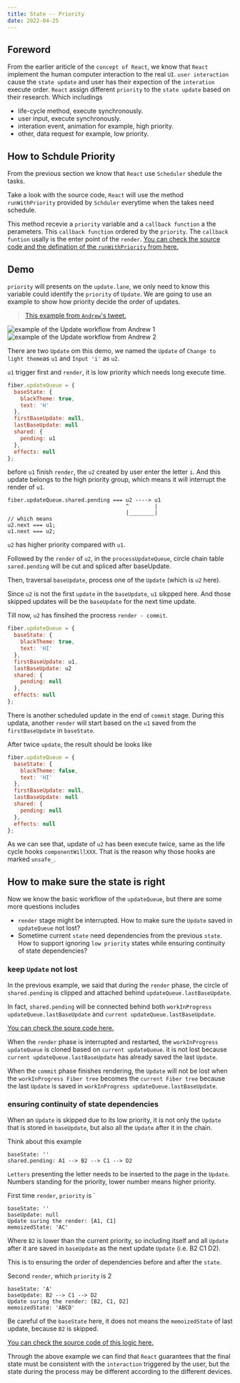 ```yaml
---
title: State -- Priority
date: 2022-04-25
---
```


## Foreword

From the earlier ariticle of the `concept of React`, we know that `React` implement the human computer interaction to the real `UI`. `user interaction` cause the `state update` and user has their expection of the `interation` execute order. `React` assign different `priority` to the `state update` based on their research. Which includings

- life-cycle method, execute synchronously.
- user input, execute synchronously.
- interation event, animation for example, high priority.
- other, data request for example, low priority.

## How to Schdule Priority

From the previous section we know that `React` use `Scheduler` shedule the tasks.

Take a look with the source code, `React` will use the method `runWithPriority` provided by `Schduler` everytime when the takes need schedule.

This method recevie a `priority` variable and a `callback function` a the perameters. This `callback function` ordered by the `priority`. The `callback funtion` usally is the enter point of the `render`. [You can check the source code and the defination of the `runWithPriority` from here.](https://github.com/facebook/react/blob/970fa122d8188bafa600e9b5214833487fbf1092/packages/scheduler/src/Scheduler.js#L217)

## Demo

`priority` will presents on the `update.lane`, we only need to know this variable could identify the `priority` of `Update`. We are going to use an example to show how priority decide the order of updates.

> [This example from `Andrew`'s tweet.](https://twitter.com/acdlite/status/978412930973687808)

![example of the Update workflow from Andrew 1](../../images/statepriority1.jpg)
![example of the Update workflow from Andrew 2](../../images/statepriority2.jpg)

There are two `Update` om this demo, we named the `Update` of `Change to light theme`as `u1` and `Input 'i'` as `u2`.

`u1` trigger first and `render`, it is low priority which needs long execute time.

```js
fiber.updateQueue = {
  baseState: {
    blackTheme: true,
    text: 'H'
  },
  firstBaseUpdate: null,
  lastBaseUpdate: null
  shared: {
    pending: u1
  },
  effects: null
};
```

before `u1` finish `render`, the `u2` created by user enter the letter `i`. And this update belongs to the high priority group, which means it will interrupt the render of `u1`.

```
fiber.updateQueue.shared.pending === u2 ----> u1
                                     ^        |
                                     |________|
// which means
u2.next === u1;
u1.next === u2;
```

`u2` has higher priority compared with `u1`.

Followed by the `render` of `u2`, in the `processUpdateQueue`, circle chain table `sared.pending` will be cut and spliced after baseUpdate.

Then, traversal `baseUpdate`, process one of the `Update` (which is `u2` here).

Since `u2` is not the first `update` in the `baseUpdate`, `u1` sikpped here. And those skipped updates will be the `baseUpdate` for the next time update.

Till now, `u2` has finsihed the procress `render - commit`.

```js
fiber.updateQueue = {
  baseState: {
    blackTheme: true,
    text: 'HI'
  },
  firstBaseUpdate: u1,
  lastBaseUpdate: u2
  shared: {
    pending: null
  },
  effects: null
};
```

There is another scheduled update in the end of `commit` stage. During this updata, another `render` will start based on the `u1` saved from the `firstBaseUpdate` in `baseState`.

After twice `update`, the result should be looks like

```js
fiber.updateQueue = {
  baseState: {
    blackTheme: false,
    text: 'HI'
  },
  firstBaseUpdate: null,
  lastBaseUpdate: null
  shared: {
    pending: null
  },
  effects: null
};
```

As we can see that, update of `u2` has been execute twice, same as the life cycle hooks `componentWillXXX`. That is the reason why those hooks are marked `unsafe_`.

## How to make sure the state is right

Now we know the basic workflow of the `updateQueue`, but there are some more questions includes

- `render` stage might be interrupted. How to make sure the `Update` saved in `updateQueue` not lost?
- Sometime current `state` need dependencies from the previous `state`. How to support ignoring `low priority` states while ensuring continuity of state dependencies?

### keep `Update` not lost

In the previous example, we said that during the `render` phase, the circle of `shared.pending` is clipped and attached behind `updateQueue.lastBaseUpdate`.

In fact, `shared.pending` will be connected behind both `workInProgress updateQueue.lastBaseUpdate` and `current updateQueue.lastBaseUpdate`.

[You can check the soure code here.](https://github.com/facebook/react/blob/970fa122d8188bafa600e9b5214833487fbf1092/packages/react-reconciler/src/ReactUpdateQueue.new.js#L424)

When the `render` phase is interrupted and restarted, the `workInProgress updateQueue` is cloned based on `current updateQueue`. it is not lost because `current updateQueue.lastBaseUpdate` has already saved the last `Update`.

When the `commit` phase finishes rendering, the `Update` will not be lost when the `workInProgress Fiber tree` becomes the `current Fiber tree` because the last `Update` is saved in `workInProgress updateQueue.lastBaseUpdate`.

### ensuring continuity of state dependencies

When an `Update` is skipped due to its low priority, it is not only the `Update` that is stored in `baseUpdate`, but also all the `Update` after it in the chain.

Think about this example

```
baseState: ''
shared.pending: A1 --> B2 --> C1 --> D2
```

`Letters` presenting the letter needs to be inserted to the page in the `Update`. Numbers standing for the priority, lower number means higher priority.

First time `render`, `priority` is `

```
baseState: ''
baseUpdate: null
Update suring the render: [A1, C1]
memoizedState: 'AC'
```

Where `B2` is lower than the current priority, so including itself and all `Update` after it are saved in `baseUpdate` as the next update `Update` (i.e. B2 C1 D2).

This is to ensuring the order of dependencies before and after the `state`.

Second `render`, which `priority` is 2

```
baseState: 'A'
baseUpdate: B2 --> C1 --> D2
Update suring the render: [B2, C1, D2]
memoizedState: 'ABCD'
```

Be careful of the `baseState` here, it does not means the `memoizedState` of last update, because `B2` is skipped.

[You can check the source code of this logic here.](https://github.com/facebook/react/blob/970fa122d8188bafa600e9b5214833487fbf1092/packages/react-reconciler/src/ReactUpdateQueue.new.js#L479)

Through the above example we can find that `React` guarantees that the final state must be consistent with the `interaction` triggered by the user, but the state during the process may be different according to the different devices.
